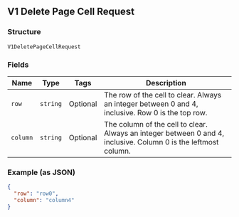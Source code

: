 ## V1 Delete Page Cell Request

### Structure

`V1DeletePageCellRequest`

### Fields

| Name | Type | Tags | Description |
|  --- | --- | --- | --- |
| `row` | `string` | Optional | The row of the cell to clear. Always an integer between 0 and 4, inclusive. Row 0 is the top row. |
| `column` | `string` | Optional | The column of the cell to clear. Always an integer between 0 and 4, inclusive. Column 0 is the leftmost column. |

### Example (as JSON)

```json
{
  "row": "row0",
  "column": "column4"
}
```

